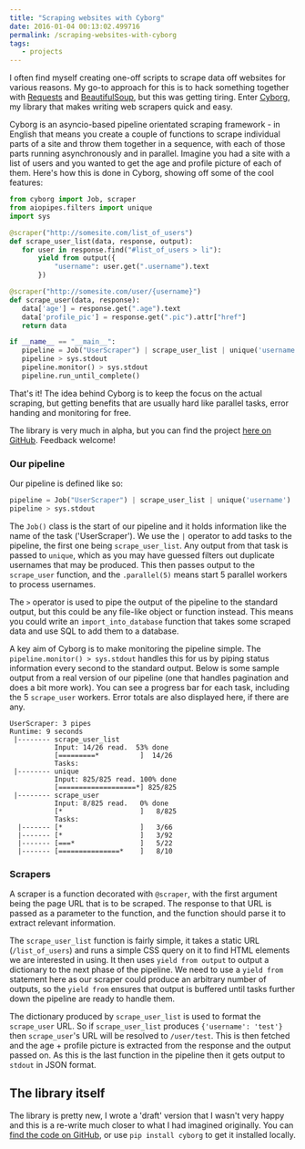 ```yaml
---
title: "Scraping websites with Cyborg"
date: 2016-01-04 00:13:02.499716
permalink: /scraping-websites-with-cyborg
tags:
   - projects
---
```


I often find myself creating one-off scripts to scrape data off websites for various reasons. My go-to approach for this is to hack something together with [Requests](http://docs.python-requests.org/en/latest/) and [BeautifulSoup](https://pypi.python.org/pypi/beautifulsoup4), but this was getting tiring. Enter [Cyborg](https://github.com/orf/cyborg), my library that makes writing web scrapers quick and easy.

Cyborg is an asyncio-based pipeline orientated scraping framework - in English that means you create a couple of functions to scrape individual parts of a site and throw them together in a sequence, with each of those parts running asynchronously and in parallel. Imagine you had a site with a list of users and you wanted to get the age and profile picture of each of them. Here's how this is done in Cyborg, showing off some of the cool features:


```python
from cyborg import Job, scraper
from aiopipes.filters import unique
import sys

@scraper("http://somesite.com/list_of_users")
def scrape_user_list(data, response, output):
   for user in response.find("#list_of_users > li"):
       yield from output({
           "username": user.get(".username").text
       })

@scraper("http://somesite.com/user/{username}")
def scrape_user(data, response):
   data['age'] = response.get(".age").text
   data['profile_pic'] = response.get(".pic").attr["href"]
   return data

if __name__ == "__main__":
   pipeline = Job("UserScraper") | scrape_user_list | unique('username') | scrape_user.parallel(5)
   pipeline > sys.stdout
   pipeline.monitor() > sys.stdout
   pipeline.run_until_complete()
```

That's it! The idea behind Cyborg is to keep the focus on the actual scraping, but getting benefits that are usually hard like parallel tasks, error handing and monitoring for free.

The library is very much in alpha, but you can find the project [here on GitHub](https://github.com/orf/cyborg). Feedback welcome!

### Our pipeline
Our pipeline is defined like so:

```python
pipeline = Job("UserScraper") | scrape_user_list | unique('username') | scrape_user.parallel(5)
pipeline > sys.stdout
```

The `Job()` class is the start of our pipeline and it holds information like the name of the task ('UserScraper'). We use the `|` operator to add tasks to the pipeline, the first one being `scrape_user_list`. Any output from that task is passed to `unique`, which as you may have guessed filters out duplicate usernames that may be produced. This then passes output to the `scrape_user` function, and the `.parallel(5)` means start 5 parallel workers to process usernames.

The `>` operator is used to pipe the output of the pipeline to the standard output, but this could be any file-like object or function instead. This means you could write an `import_into_database` function that takes some scraped data and use SQL to add them to a database.

A key aim of Cyborg is to make monitoring the pipeline simple. The `pipeline.monitor() > sys.stdout` handles this for us by piping status information every second to the standard output. Below is some sample output from a real version of our pipeline (one that handles pagination and does a bit more work). You can see a progress bar for each task, including the 5 `scrape_user` workers. Error totals are also displayed here, if there are any.


    UserScraper: 3 pipes
    Runtime: 9 seconds
     |-------- scrape_user_list
               Input: 14/26 read.  53% done
               [=========*          ]  14/26
               Tasks:
     |-------- unique 
               Input: 825/825 read. 100% done
               [===================*] 825/825
     |-------- scrape_user
               Input: 8/825 read.   0% done
               [*                   ]   8/825
               Tasks:
      |------- [*                   ]   3/66
      |------- [*                   ]   3/92
      |------- [===*                ]   5/22
      |------- [===============*    ]   8/10


### Scrapers
A scraper is a function decorated with `@scraper`, with the first argument being the page URL that is to be scraped. The response to that URL is passed as a parameter to the function, and the function should parse it to extract relevant information.

The `scrape_user_list` function is fairly simple, it takes a static URL (`/list_of_users`) and runs a simple CSS query on it to find HTML elements we are interested in using. It then uses `yield from output` to output a dictionary to the next phase of the pipeline. We need to use a `yield from` statement here as our scraper could produce an arbitrary number of outputs, so the `yield from` ensures that output is buffered until tasks further down the pipeline are ready to handle them.

The dictionary produced by `scrape_user_list` is used to format the `scrape_user` URL. So if `scrape_user_list` produces `{'username': 'test'}` then `scrape_user`'s URL will be resolved to `/user/test`. This is then fetched and the age + profile picture is extracted from the response and the output passed on. As this is the last function in the pipeline then it gets output to `stdout` in JSON format.


## The library itself
The library is pretty new, I wrote a 'draft' version that I wasn't very happy and this is a re-write much closer to what I had imagined originally. You can [find the code on GitHub](https://github.com/orf/cyborg), or use `pip install cyborg` to get it installed locally.
    